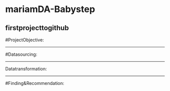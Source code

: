 # mariamDA-Babystep
firstprojecttogithub
----
#ProjectObjective:

----
#Datasourcing:

----
Datatransformation:

----
#Finding&Recommendation:
